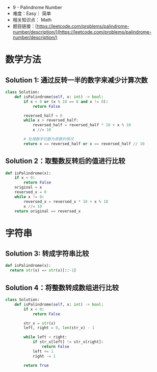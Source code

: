 * 9 - Palindrome Number
* 难度：Easy｜ 简单
* 相关知识点： Math
* 题目链接：[https://leetcode.com/problems/palindrome-number/description/](https://leetcode.com/problems/palindrome-number/description/)


# 数学方法
## Solution 1: 通过反转一半的数字来减少计算次数
```python
class Solution:
    def isPalindrome(self, x: int) -> bool:
        if x < 0 or (x % 10 == 0 and x != 0):
            return False

        reversed_half = 0
        while x > reversed_half:
            reversed_half = reversed_half * 10 + x % 10
            x //= 10

        # 处理数字位数为奇数的情况
        return x == reversed_half or x == reversed_half // 10
```

## Solution 2：取整数反转后的值进行比较
```python
def isPalindrome(x):
    if x < 0:
        return False
    original = x
    reversed_x = 0
    while x != 0:
        reversed_x = reversed_x * 10 + x % 10
        x //= 10
    return original == reversed_x

```

# 字符串
## Solution 3: 转成字符串比较

```python
def isPalindrome(x):     
  return str(x) == str(x)[::-1]
```

## Solution 4：将整数转成数组进行比较
```python
class Solution:
    def isPalindrome(self, x: int) -> bool:
        if x < 0:
            return False

        str_x = str(x)
        left, right = 0, len(str_x) - 1

        while left < right:
            if str_x[left] != str_x[right]:
                return False
            left += 1
            right -= 1

        return True
```
